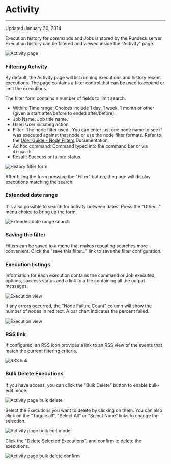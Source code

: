 # Activity

---

Updated January 30, 2014

Execution history for commands and Jobs is stored by the Rundeck server. Execution history can be filtered and viewed inside the "Activity" page.

![Activity page](~@assets/img/fig0211.png)

### Filtering Activity

By default, the Activity page will list running executions and history
recent executions. The page contains a filter control that can be used to
expand or limit the executions.

The filter form contains a number of fields to limit search:

- Within: Time range. Choices include 1 day, 1 week, 1 month or other
  (given a start after/before to ended after/before).
- Job Name: Job title name.
- User: User initiating action.
- Filter: The node filter used . You can enter just one node name to see if was executed against that node or use the node filter formats. Refer to the [User Guide - Node Filters](/manual/11-node-filters.md) Documentation.
- Ad hoc command: Command typed into the command bar or via `dispatch`.
- Result: Success or failure status.

![History filter form](~@assets/img/fig0212.png)

After filling the form pressing the "Filter" button, the page will
display executions matching the search.

### Extended date range

It is also possible to search for activity between dates.
Press the "Other..." menu choice to bring up the form.

![Extended date range search](~@assets/img/fig0217.png)

### Saving the filter

Filters can be saved to a menu that makes repeating searches more
convenient. Click the "save this filter..." link to save the filter
configuration.

### Execution listings

Information for each execution contains the command or Job executed,
options, success status and a link to a file containing all
the output messages.

![Execution view](~@assets/img/fig0213.png)

If any errors occurred, the "Node Failure Count" column will show
the number of nodes in red text. A bar chart indicates the percent
failed.

![Execution view](~@assets/img/fig0216.png)

### RSS link

If configured, an RSS icon provides a link to an RSS view of the events that match
the current filtering criteria.

![RSS link](~@assets/img/fig0214.png)

### Bulk Delete Executions

If you have access, you can click the "Bulk Delete" button to enable bulk-edit mode.

![Activity page bulk delete](~@assets/img/fig08-activity-bulk-delete.png)

Select the Executions you want to delete by clicking on them. You can also click on the "Toggle all", "Select All" or "Select None" links to change the selection.

![Activity page bulk edit mode](~@assets/img/fig08-activity-bulk-edit-mode.png)

Click the "Delete Selected Executions", and confirm to delete the executions.

![Activity page bulk delete confirm](~@assets/img/fig08-activity-bulk-delete-confirm.png)
